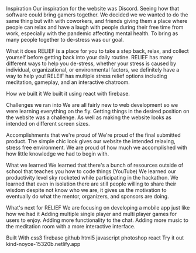 Inspiration
Our inspiration for the website was Discord. Seeing how that software could bring gamers together. We decided we we wanted to do the same thing but with with coworkers, and friends giving them a place where people can relax and have a laugh with people during their free time from work, especially with the pandemic affecting mental health. To bring as many people together to de-stress was our goal.

What it does
RELIEF is a place for you to take a step back, relax, and collect yourself before getting back into your daily routine. RELIEF has many different ways to help you de-stress, whether your stress is caused by individual, organizational, or environmental factors, we definitely have a way to help you! RELEIF has multiple stress relief options including meditation, gameplay, and an interactive chatroom.

How we built it
We built it using react with firebase.

Challenges we ran into
We are all fairly new to web development so we were learning everything on the fly. Getting things in the desired position on the website was a challenge. As well as making the website looks as intended on different screen sizes.

Accomplishments that we're proud of
We're proud of the final submitted product. The simple chic look gives our website the intended relaxing, stress free environment. We are proud of how much we accomplished with how little knowledge we had to begin with.

What we learned
We learned that there's a bunch of resources outside of school that teaches you how to code things (YouTube) We learned our productivity level sky rocketed while participating in the hackathon. We learned that even in isolation there are still people willing to share their wisdom despite not know who we are, it gives us the motivation to eventually do what the mentor, organizers, and sponsors are doing.

What's next for RELIEF
We are focusing on developing a mobile app just like how we had it Adding multiple single player and multi player games for users to enjoy. Adding more functionality to the chat. Adding more music to the meditation room with a more interactive interface.

Built With
css3
firebase
github
html5
javascript
photoshop
react
Try it out
 kind-noyce-15320b.netlify.app
